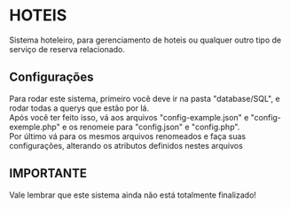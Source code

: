 # HOTEIS
Sistema hoteleiro, para gerenciamento de hoteis ou qualquer outro tipo de serviço de reserva relacionado.
## Configurações
Para rodar este sistema, primeiro você deve ir na pasta "database/SQL", e rodar todas a querys que estão por lá.<br>
Após você ter feito isso, vá aos arquivos "config-example.json" e "config-exemple.php" e os renomeie para "config.json" e "config.php".<br>
Por último vá para os mesmos arquivos renomeados e faça suas configurações, alterando os atributos definidos nestes arquivos
## IMPORTANTE
Vale lembrar que este sistema ainda não está totalmente finalizado!